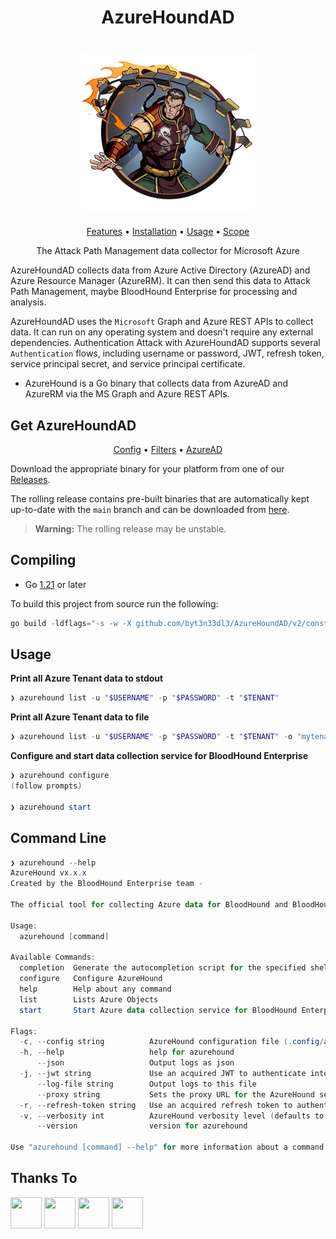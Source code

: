 <h1 align="center">AzureHoundAD</h1>

<h1 align="center">
  <a href=https://github.com/byt3n33dl3/AzureHoundAD><img src="/img/master.png" alt="AzureHoundAD" width="280px">
  <br>
</h1>

<p align="center">
  <a href="#features">Features</a> •
  <a href="#installation">Installation</a> •
  <a href="#usage">Usage</a> •
  <a href="#Command-Line">Scope</a>
</p>

<p align="center">
The Attack Path Management data collector for Microsoft Azure

AzureHoundAD collects data from Azure Active Directory (AzureAD) and Azure Resource Manager (AzureRM). It can then send this data to Attack Path Management, maybe BloodHound Enterprise for processing and analysis.
</p>

AzureHoundAD uses the `Microsoft` Graph and Azure REST APIs to collect data. It can run on any operating system and doesn't require any external dependencies. Authentication Attack with AzureHoundAD supports several `Authentication` flows, including username or password, JWT, refresh token, service principal secret, and service principal certificate.

- AzureHound is a Go binary that collects data from AzureAD and AzureRM via the MS Graph and Azure REST APIs. 

## Get AzureHoundAD

<p align="center">
  <a href="#crawler-configuration">Config</a> •
  <a href="#filters">Filters</a> •
  <a href="https://discord.gg/projectdiscovery">AzureAD</a>
</p>

Download the appropriate binary for your platform from one of our [Releases](https://github.com/byt3n33dl3/AzureHoundAD/releases).

The rolling release contains pre-built binaries that are automatically kept up-to-date with the `main` branch and can be downloaded from
[here](https://github.com/byt3n33dl3/AzureHoundAD/releases/tag/rolling).

> **Warning:** The rolling release may be unstable.

## Compiling

- Go [1.21](https://go.dev/dl) or later

To build this project from source run the following:

```ps1
go build -ldflags="-s -w -X github.com/byt3n33dl3/AzureHoundAD/v2/constants.Version=`git describe tags --exact-match 2> /dev/null || git rev-parse HEAD`"
```

## Usage

**Print all Azure Tenant data to stdout**

```ps1
❯ azurehound list -u "$USERNAME" -p "$PASSWORD" -t "$TENANT"
```

**Print all Azure Tenant data to file**

```ps1
❯ azurehound list -u "$USERNAME" -p "$PASSWORD" -t "$TENANT" -o "mytenant.json"
```

**Configure and start data collection service for BloodHound Enterprise**

```ps1
❯ azurehound configure
(follow prompts)

❯ azurehound start
```

## Command Line

```ps1
❯ azurehound --help
AzureHound vx.x.x
Created by the BloodHound Enterprise team -

The official tool for collecting Azure data for BloodHound and BloodHound Enterprise

Usage:
  azurehound [command]

Available Commands:
  completion  Generate the autocompletion script for the specified shell
  configure   Configure AzureHound
  help        Help about any command
  list        Lists Azure Objects
  start       Start Azure data collection service for BloodHound Enterprise

Flags:
  -c, --config string          AzureHound configuration file (.config/azurehound/config.json)
  -h, --help                   help for azurehound
      --json                   Output logs as json
  -j, --jwt string             Use an acquired JWT to authenticate into Azure
      --log-file string        Output logs to this file
      --proxy string           Sets the proxy URL for the AzureHound service
  -r, --refresh-token string   Use an acquired refresh token to authenticate into Azure
  -v, --verbosity int          AzureHound verbosity level (defaults to 0) [Min: -1, Max: 2]
      --version                version for azurehound

Use "azurehound [command] --help" for more information about a command.
```
## Thanks To

<p align="left">
<a href="https://github.com/byt3n33dl3"><img src="https://avatars.githubusercontent.com/u/151133481?v=4" width="50" height="50" alt="" style="max-width: 100%;"></a>
<a href="https://github.com/BloodHoundAD"><img src="https://avatars.githubusercontent.com/u/25502277?s=200&v=4" width="50" height="50" alt="" style="max-width: 100%;"></a>
<a href="https://github.com/specterops"><img src="https://avatars.githubusercontent.com/u/25406560?s=200&v=4" width="50" height="50" alt="" style="max-width: 100%;"></a>
<a href="https://github.com/chrismaddalena"><img src="https://avatars.githubusercontent.com/u/10526228?v=4" width="50" height="50" alt="" style="max-width: 100%;"></a>
</p>
